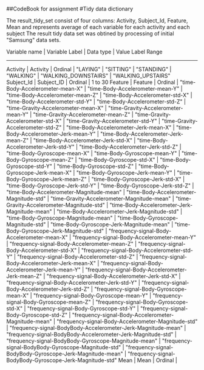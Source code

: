 ##CodeBook for assignment
#Tidy data dictionary

The result_tidy_set consist of four columns: Activity, Subject_Id, Feature, Mean  and represents average of each variable for each activity and each subject
The result tidy data set was obtined by processing of initial "Samsung" data sets.


Variable name  | Variable Label |  Data type | Value Label Range
--------------  ---------------   -------     -------------
Activity       | Activity       |  Ordinal   | "LAYING"
                                             | "SITTING"
                                             | "STANDING"
                                             | "WALKING"
                                             | "WALKING_DOWNSTAIRS"
                                             | "WALKING_UPSTAIRS"
Subject_Id     | Subject_ID     | Ordinal    | 1 to 30
Feature        | Feature        | Ordinal    | "time-Body-Accelerometer-mean-X"
                                             | "time-Body-Accelerometer-mean-Y"
                                             | "time-Body-Accelerometer-mean-Z"
                                             | "time-Body-Accelerometer-std-X"
                                             | "time-Body-Accelerometer-std-Y"
                                             | "time-Body-Accelerometer-std-Z"
                                             | "time-Gravity-Accelerometer-mean-X"
                                             | "time-Gravity-Accelerometer-mean-Y"
                                             | "time-Gravity-Accelerometer-mean-Z"
                                             | "time-Gravity-Accelerometer-std-X"
                                             | "time-Gravity-Accelerometer-std-Y"
                                             | "time-Gravity-Accelerometer-std-Z"
                                             | "time-Body-Accelerometer-Jerk-mean-X"
                                             | "time-Body-Accelerometer-Jerk-mean-Y"
                                             | "time-Body-Accelerometer-Jerk-mean-Z"
                                             | "time-Body-Accelerometer-Jerk-std-X"
                                             | "time-Body-Accelerometer-Jerk-std-Y"
                                             | "time-Body-Accelerometer-Jerk-std-Z"
                                             | "time-Body-Gyroscope-mean-X"
                                             | "time-Body-Gyroscope-mean-Y"
                                             | "time-Body-Gyroscope-mean-Z"
                                             | "time-Body-Gyroscope-std-X"
                                             | "time-Body-Gyroscope-std-Y"
                                             | "time-Body-Gyroscope-std-Z"
                                             | "time-Body-Gyroscope-Jerk-mean-X"
                                             | "time-Body-Gyroscope-Jerk-mean-Y"
                                             | "time-Body-Gyroscope-Jerk-mean-Z"
                                             | "time-Body-Gyroscope-Jerk-std-X"
                                             | "time-Body-Gyroscope-Jerk-std-Y"
                                             | "time-Body-Gyroscope-Jerk-std-Z"
                                             | "time-Body-Accelerometer-Magnitude-mean"
                                             | "time-Body-Accelerometer-Magnitude-std"
                                             | "time-Gravity-Accelerometer-Magnitude-mean"
                                             | "time-Gravity-Accelerometer-Magnitude-std"
                                             | "time-Body-Accelerometer-Jerk-Magnitude-mean"
                                             | "time-Body-Accelerometer-Jerk-Magnitude-std"
                                             | "time-Body-Gyroscope-Magnitude-mean"
                                             | "time-Body-Gyroscope-Magnitude-std"
                                             | "time-Body-Gyroscope-Jerk-Magnitude-mean"
                                             | "time-Body-Gyroscope-Jerk-Magnitude-std"
                                             | "frequency-signal-Body-Accelerometer-mean-X"
                                             | "frequency-signal-Body-Accelerometer-mean-Y"
                                             | "frequency-signal-Body-Accelerometer-mean-Z"
                                             | "frequency-signal-Body-Accelerometer-std-X"
                                             | "frequency-signal-Body-Accelerometer-std-Y"
                                             | "frequency-signal-Body-Accelerometer-std-Z"
                                             | "frequency-signal-Body-Accelerometer-Jerk-mean-X"
                                             | "frequency-signal-Body-Accelerometer-Jerk-mean-Y"
                                             | "frequency-signal-Body-Accelerometer-Jerk-mean-Z"
                                             | "frequency-signal-Body-Accelerometer-Jerk-std-X"
                                             | "frequency-signal-Body-Accelerometer-Jerk-std-Y"
                                             | "frequency-signal-Body-Accelerometer-Jerk-std-Z"
                                             | "frequency-signal-Body-Gyroscope-mean-X"
                                             | "frequency-signal-Body-Gyroscope-mean-Y"
                                             | "frequency-signal-Body-Gyroscope-mean-Z"
                                             | "frequency-signal-Body-Gyroscope-std-X"
                                             | "frequency-signal-Body-Gyroscope-std-Y"
                                             | "frequency-signal-Body-Gyroscope-std-Z"
                                             | "frequency-signal-Body-Accelerometer-Magnitude-mean"
                                             | "frequency-signal-Body-Accelerometer-Magnitude-std"
                                             | "frequency-signal-BodyBody-Accelerometer-Jerk-Magnitude-mean"
                                             | "frequency-signal-BodyBody-Accelerometer-Jerk-Magnitude-std"
                                             | "frequency-signal-BodyBody-Gyroscope-Magnitude-mean"
                                             | "frequency-signal-BodyBody-Gyroscope-Magnitude-std"
                                             | "frequency-signal-BodyBody-Gyroscope-Jerk-Magnitude-mean"
                                             | "frequency-signal-BodyBody-Gyroscope-Jerk-Magnitude-std"
Mean           | Mean           | Ordinal    |